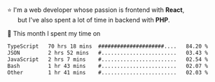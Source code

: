 ⭐ I'm a web developer whose passion is frontend with <b>React</b>,<br/>
&nbsp; &nbsp; &nbsp; but I've also spent a lot of time in backend with <b>PHP</b>.

📅 This month I spent my time on

<!--START_SECTION:waka-->

```txt
TypeScript   70 hrs 18 mins  #####################....   84.20 %
JSON         2 hrs 52 mins   #........................   03.43 %
JavaScript   2 hrs 7 mins    #........................   02.54 %
Bash         1 hr 43 mins    #........................   02.07 %
Other        1 hr 41 mins    #........................   02.03 %
```

<!--END_SECTION:waka-->
